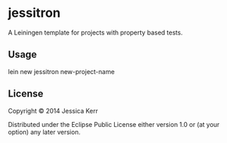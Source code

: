 # jessitron

A Leiningen template for projects with property based tests.

## Usage

lein new jessitron new-project-name

## License

Copyright © 2014 Jessica Kerr

Distributed under the Eclipse Public License either version 1.0 or (at
your option) any later version.
